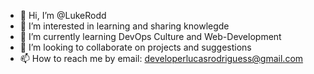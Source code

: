 - 👋 Hi, I’m @LukeRodd
- 👀 I’m interested in learning and sharing knowlegde
- 🌱 I’m currently learning DevOps Culture and Web-Development
- 💞️ I’m looking to collaborate on projects and suggestions
- 📫 How to reach me by email: developerlucasrodriguess@gmail.com

<!---
LukeRodd/LukeRodd is a ✨ special ✨ repository because its `README.md` (this file) appears on your GitHub profile.
You can click the Preview link to take a look at your changes.
--->
